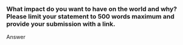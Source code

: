 ### What impact do you want to have on the world and why? Please limit your statement to 500 words maximum and provide your submission with a link.

Answer
